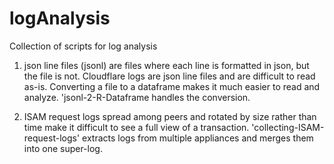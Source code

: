 # logAnalysis
Collection of scripts for log analysis

1. json line files (jsonl) are files where each line is formatted in json, but the file is not. Cloudflare logs are json line files and are difficult to read as-is. Converting a file to a dataframe makes it much easier to read and analyze. 'jsonl-2-R-Dataframe handles the conversion.

2. ISAM request logs spread among peers and rotated by size rather than time make it difficult to see a full view of a transaction. 'collecting-ISAM-request-logs' extracts logs from multiple appliances and merges them into one super-log.
